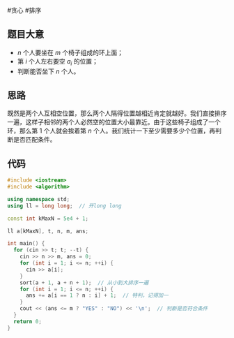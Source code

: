 #贪心 #排序

## 题目大意

- $n$ 个人要坐在 $m$ 个椅子组成的环上面；
- 第 $i$ 个人左右要空 $a_i$ 的位置；
- 判断能否坐下 $n$ 个人。
  
## 思路

既然是两个人互相空位置，那么两个人隔得位置越相近肯定就越好。我们直接排序一遍，这样子相邻的两个人必然空的位置大小最靠近。由于这些椅子组成了一个环，那么第 $1$ 个人就会挨着第 $n$ 个人。我们统计一下至少需要多少个位置，再判断是否匹配条件。

## 代码

```cpp
#include <iostream>
#include <algorithm>

using namespace std;
using ll = long long;  // 开long long

const int kMaxN = 5e4 + 1;

ll a[kMaxN], t, n, m, ans;

int main() {
  for (cin >> t; t; --t) {
    cin >> n >> m, ans = 0;
    for (int i = 1; i <= n; ++i) {
      cin >> a[i];
    }
    sort(a + 1, a + n + 1);  // 从小到大排序一遍
    for (int i = 1; i <= n; ++i) {
      ans += a[i == 1 ? n : i] + 1;  // 特判，记得加一
    }
    cout << (ans <= m ? "YES" : "NO") << '\n';  // 判断是否符合条件
  }
  return 0;
}
```